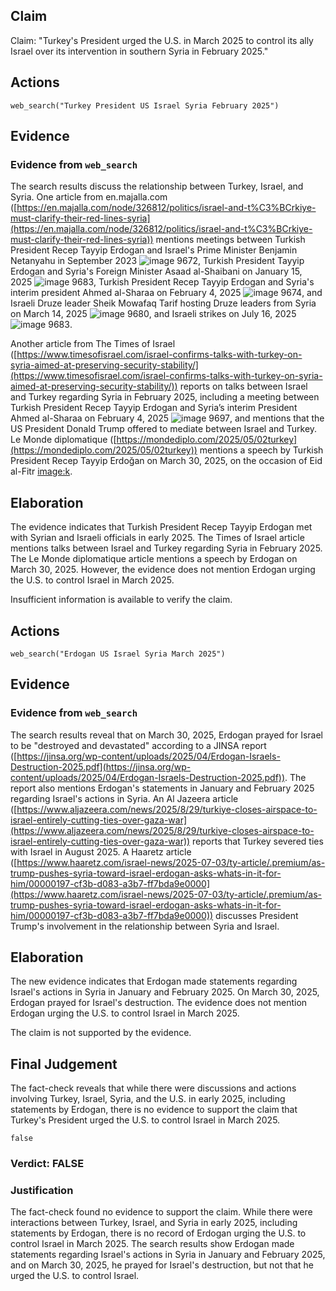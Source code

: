 ## Claim
Claim: "Turkey's President urged the U.S. in March 2025 to control its ally Israel over its intervention in southern Syria in February 2025."

## Actions
```
web_search("Turkey President US Israel Syria February 2025")
```

## Evidence
### Evidence from `web_search`
The search results discuss the relationship between Turkey, Israel, and Syria. One article from en.majalla.com ([https://en.majalla.com/node/326812/politics/israel-and-t%C3%BCrkiye-must-clarify-their-red-lines-syria](https://en.majalla.com/node/326812/politics/israel-and-t%C3%BCrkiye-must-clarify-their-red-lines-syria)) mentions meetings between Turkish President Recep Tayyip Erdogan and Israel's Prime Minister Benjamin Netanyahu in September 2023 ![image 9672](media/2025-08-30_01-08-1756516126-682681.jpg), Turkish President Tayyip Erdogan and Syria's Foreign Minister Asaad al-Shaibani on January 15, 2025 ![image 9683](media/2025-08-30_01-08-1756516132-467389.jpg), Turkish President Recep Tayyip Erdogan and Syria's interim president Ahmed al-Sharaa on February 4, 2025 ![image 9674](media/2025-08-30_01-08-1756516127-758009.jpg), and Israeli Druze leader Sheik Mowafaq Tarif hosting Druze leaders from Syria on March 14, 2025 ![image 9680](media/2025-08-30_01-08-1756516131-965786.jpg), and Israeli strikes on July 16, 2025 ![image 9683](media/2025-08-30_01-08-1756516132-467389.jpg).

Another article from The Times of Israel ([https://www.timesofisrael.com/israel-confirms-talks-with-turkey-on-syria-aimed-at-preserving-security-stability/](https://www.timesofisrael.com/israel-confirms-talks-with-turkey-on-syria-aimed-at-preserving-security-stability/)) reports on talks between Israel and Turkey regarding Syria in February 2025, including a meeting between Turkish President Recep Tayyip Erdogan and Syria’s interim President Ahmed al-Sharaa on February 4, 2025 ![image 9697](media/2025-08-30_01-09-1756516142-646464.jpg), and mentions that the US President Donald Trump offered to mediate between Israel and Turkey. Le Monde diplomatique ([https://mondediplo.com/2025/05/02turkey](https://mondediplo.com/2025/05/02turkey)) mentions a speech by Turkish President Recep Tayyip Erdoğan on March 30, 2025, on the occasion of Eid al-Fitr <image:k>.


## Elaboration
The evidence indicates that Turkish President Recep Tayyip Erdogan met with Syrian and Israeli officials in early 2025. The Times of Israel article mentions talks between Israel and Turkey regarding Syria in February 2025. The Le Monde diplomatique article mentions a speech by Erdogan on March 30, 2025. However, the evidence does not mention Erdogan urging the U.S. to control Israel in March 2025.

Insufficient information is available to verify the claim.


## Actions
```
web_search("Erdogan US Israel Syria March 2025")
```

## Evidence
### Evidence from `web_search`
The search results reveal that on March 30, 2025, Erdogan prayed for Israel to be "destroyed and devastated" according to a JINSA report ([https://jinsa.org/wp-content/uploads/2025/04/Erdogan-Israels-Destruction-2025.pdf](https://jinsa.org/wp-content/uploads/2025/04/Erdogan-Israels-Destruction-2025.pdf)). The report also mentions Erdogan's statements in January and February 2025 regarding Israel's actions in Syria. An Al Jazeera article ([https://www.aljazeera.com/news/2025/8/29/turkiye-closes-airspace-to-israel-entirely-cutting-ties-over-gaza-war](https://www.aljazeera.com/news/2025/8/29/turkiye-closes-airspace-to-israel-entirely-cutting-ties-over-gaza-war)) reports that Turkey severed ties with Israel in August 2025. A Haaretz article ([https://www.haaretz.com/israel-news/2025-07-03/ty-article/.premium/as-trump-pushes-syria-toward-israel-erdogan-asks-whats-in-it-for-him/00000197-cf3b-d083-a3b7-ff7bda9e0000](https://www.haaretz.com/israel-news/2025-07-03/ty-article/.premium/as-trump-pushes-syria-toward-israel-erdogan-asks-whats-in-it-for-him/00000197-cf3b-d083-a3b7-ff7bda9e0000)) discusses President Trump's involvement in the relationship between Syria and Israel.


## Elaboration
The new evidence indicates that Erdogan made statements regarding Israel's actions in Syria in January and February 2025. On March 30, 2025, Erdogan prayed for Israel's destruction. The evidence does not mention Erdogan urging the U.S. to control Israel in March 2025.

The claim is not supported by the evidence.


## Final Judgement
The fact-check reveals that while there were discussions and actions involving Turkey, Israel, Syria, and the U.S. in early 2025, including statements by Erdogan, there is no evidence to support the claim that Turkey's President urged the U.S. to control Israel in March 2025.

`false`

### Verdict: FALSE

### Justification
The fact-check found no evidence to support the claim. While there were interactions between Turkey, Israel, and Syria in early 2025, including statements by Erdogan, there is no record of Erdogan urging the U.S. to control Israel in March 2025. The search results show Erdogan made statements regarding Israel's actions in Syria in January and February 2025, and on March 30, 2025, he prayed for Israel's destruction, but not that he urged the U.S. to control Israel.
